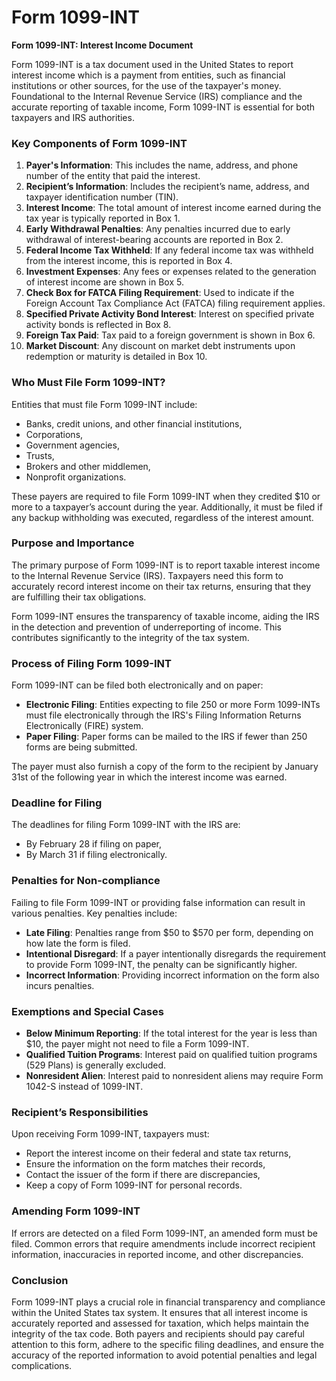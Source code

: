 # Form 1099-INT

**Form 1099-INT: Interest Income Document**

Form 1099-INT is a tax document used in the United States to report interest income which is a payment from entities, such as financial institutions or other sources, for the use of the taxpayer's money. Foundational to the Internal Revenue Service (IRS) compliance and the accurate reporting of taxable income, Form 1099-INT is essential for both taxpayers and IRS authorities.

### **Key Components of Form 1099-INT**

1. **Payer's Information**: This includes the name, address, and phone number of the entity that paid the interest.
2. **Recipient’s Information**: Includes the recipient’s name, address, and taxpayer identification number (TIN).
3. **Interest Income**: The total amount of interest income earned during the tax year is typically reported in Box 1.
4. **Early Withdrawal Penalties**: Any penalties incurred due to early withdrawal of interest-bearing accounts are reported in Box 2.
5. **Federal Income Tax Withheld**: If any federal income tax was withheld from the interest income, this is reported in Box 4.
6. **Investment Expenses**: Any fees or expenses related to the generation of interest income are shown in Box 5.
7. **Check Box for FATCA Filing Requirement**: Used to indicate if the Foreign Account Tax Compliance Act (FATCA) filing requirement applies.
8. **Specified Private Activity Bond Interest**: Interest on specified private activity bonds is reflected in Box 8.
9. **Foreign Tax Paid**: Tax paid to a foreign government is shown in Box 6.
10. **Market Discount**: Any discount on market debt instruments upon redemption or maturity is detailed in Box 10.

### **Who Must File Form 1099-INT?**

Entities that must file Form 1099-INT include:
- Banks, credit unions, and other financial institutions,
- Corporations,
- Government agencies,
- Trusts,
- Brokers and other middlemen,
- Nonprofit organizations.

These payers are required to file Form 1099-INT when they credited $10 or more to a taxpayer’s account during the year. Additionally, it must be filed if any backup withholding was executed, regardless of the interest amount.

### **Purpose and Importance**

The primary purpose of Form 1099-INT is to report taxable interest income to the Internal Revenue Service (IRS). Taxpayers need this form to accurately record interest income on their tax returns, ensuring that they are fulfilling their tax obligations.

Form 1099-INT ensures the transparency of taxable income, aiding the IRS in the detection and prevention of underreporting of income. This contributes significantly to the integrity of the tax system.

### **Process of Filing Form 1099-INT**

Form 1099-INT can be filed both electronically and on paper:
- **Electronic Filing**: Entities expecting to file 250 or more Form 1099-INTs must file electronically through the IRS's Filing Information Returns Electronically (FIRE) system.
- **Paper Filing**: Paper forms can be mailed to the IRS if fewer than 250 forms are being submitted.

The payer must also furnish a copy of the form to the recipient by January 31st of the following year in which the interest income was earned.

### **Deadline for Filing**

The deadlines for filing Form 1099-INT with the IRS are:
- By February 28 if filing on paper,
- By March 31 if filing electronically.

### **Penalties for Non-compliance**

Failing to file Form 1099-INT or providing false information can result in various penalties. Key penalties include:
- **Late Filing**: Penalties range from $50 to $570 per form, depending on how late the form is filed.
- **Intentional Disregard**: If a payer intentionally disregards the requirement to provide Form 1099-INT, the penalty can be significantly higher.
- **Incorrect Information**: Providing incorrect information on the form also incurs penalties.

### **Exemptions and Special Cases**

- **Below Minimum Reporting**: If the total interest for the year is less than $10, the payer might not need to file a Form 1099-INT.
- **Qualified Tuition Programs**: Interest paid on qualified tuition programs (529 Plans) is generally excluded.
- **Nonresident Alien**: Interest paid to nonresident aliens may require Form 1042-S instead of 1099-INT.

### **Recipient’s Responsibilities**

Upon receiving Form 1099-INT, taxpayers must:
- Report the interest income on their federal and state tax returns,
- Ensure the information on the form matches their records,
- Contact the issuer of the form if there are discrepancies,
- Keep a copy of Form 1099-INT for personal records.

### **Amending Form 1099-INT**

If errors are detected on a filed Form 1099-INT, an amended form must be filed. Common errors that require amendments include incorrect recipient information, inaccuracies in reported income, and other discrepancies.

### **Conclusion**

Form 1099-INT plays a crucial role in financial transparency and compliance within the United States tax system. It ensures that all interest income is accurately reported and assessed for taxation, which helps maintain the integrity of the tax code. Both payers and recipients should pay careful attention to this form, adhere to the specific filing deadlines, and ensure the accuracy of the reported information to avoid potential penalties and legal complications.